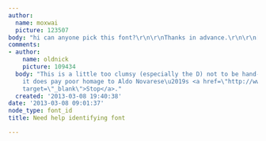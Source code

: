 ```yaml
---
author:
  name: moxwai
  picture: 123507
body: "hi can anyone pick this font?\r\n\r\nThanks in advance.\r\n\r\n[img:sites/default/files/old-images/white_onblack_5193.png]"
comments:
- author:
    name: oldnick
    picture: 109434
  body: "This is a little too clumsy (especially the D) not to be hand-drawn, although
    it does pay poor homage to Aldo Novarese\u2019s <a href=\"http://www.identifont.com/show?374\"
    target=\"_blank\">Stop</a>."
  created: '2013-03-08 19:40:38'
date: '2013-03-08 09:01:37'
node_type: font_id
title: Need help identifying font

---
```

